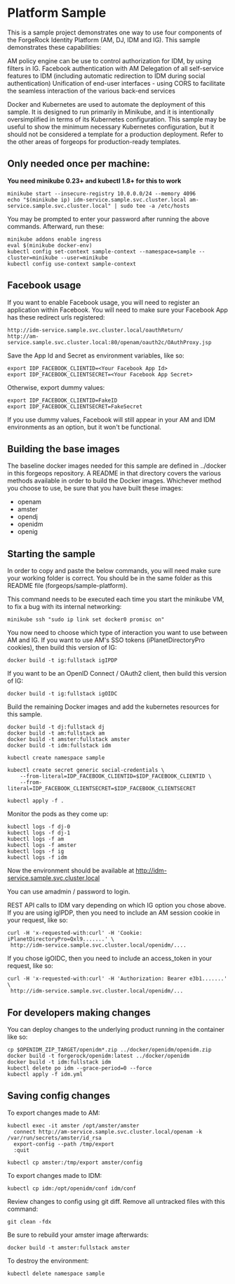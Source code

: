 # Platform Sample

This is a sample project demonstrates one way to use four components of the ForgeRock Identity Platform (AM, DJ, IDM and IG). This sample demonstrates these capabilities:

AM policy engine can be use to control authorization for IDM, by using filters in IG.
Facebook authentication with AM
Delegation of all self-service features to IDM (including automatic redirection to IDM during social authentication)
Unification of end-user interfaces - using CORS to facilitate the seamless interaction of the various back-end services

Docker and Kubernetes are used to automate the deployment of this sample. It is designed to run primarily in Minikube, and it is intentionally oversimplified in terms of its Kubernetes configuration. This sample may be useful to show the minimum necessary Kubernetes configuration, but it should not be considered a template for a production deployment. Refer to the other areas of forgeops for production-ready templates.

## Only needed once per machine:

**You need minikube 0.23+ and kubectl 1.8+ for this to work**

    minikube start --insecure-registry 10.0.0.0/24 --memory 4096
    echo "$(minikube ip) idm-service.sample.svc.cluster.local am-service.sample.svc.cluster.local" | sudo tee -a /etc/hosts

You may be prompted to enter your password after running the above commands. Afterward, run these:

    minikube addons enable ingress
    eval $(minikube docker-env)
    kubectl config set-context sample-context --namespace=sample --cluster=minikube --user=minikube
    kubectl config use-context sample-context


## Facebook usage

If you want to enable Facebook usage, you will need to register an application within Facebook. You will need to make sure your Facebook App has these redirect urls registered:

    http://idm-service.sample.svc.cluster.local/oauthReturn/
    http://am-service.sample.svc.cluster.local:80/openam/oauth2c/OAuthProxy.jsp

Save the App Id and Secret as environment variables, like so:

    export IDP_FACEBOOK_CLIENTID=<Your Facebook App Id>
    export IDP_FACEBOOK_CLIENTSECRET=<Your Facebook App Secret>

Otherwise, export dummy values:

    export IDP_FACEBOOK_CLIENTID=FakeID
    export IDP_FACEBOOK_CLIENTSECRET=FakeSecret

If you use dummy values, Facebook will still appear in your AM and IDM environments as an option, but it won't be functional.

## Building the base images

The baseline docker images needed for this sample are defined in ../docker in this forgeops repository. A README in that directory covers the various methods available in order to build the Docker images. Whichever method you choose to use, be sure that you have built these images:

- openam
- amster
- opendj
- openidm
- openig


## Starting the sample

In order to copy and paste the below commands, you will need make sure your working folder is correct. You should be in the same folder as this README file (forgeops/sample-platform).

This command needs to be executed each time you start the minikube VM, to fix a bug with its internal networking:

    minikube ssh "sudo ip link set docker0 promisc on"

You now need to choose which type of interaction you want to use between AM and IG. If you want to use AM's SSO tokens (iPlanetDirectoryPro cookies), then build this version of IG:

    docker build -t ig:fullstack igIPDP

If you want to be an OpenID Connect / OAuth2 client, then build this version of IG:

    docker build -t ig:fullstack igOIDC

Build the remaining Docker images and add the kubernetes resources for this sample.

    docker build -t dj:fullstack dj
    docker build -t am:fullstack am
    docker build -t amster:fullstack amster
    docker build -t idm:fullstack idm

    kubectl create namespace sample

    kubectl create secret generic social-credentials \
        --from-literal=IDP_FACEBOOK_CLIENTID=$IDP_FACEBOOK_CLIENTID \
        --from-literal=IDP_FACEBOOK_CLIENTSECRET=$IDP_FACEBOOK_CLIENTSECRET

    kubectl apply -f .


Monitor the pods as they come up:

    kubectl logs -f dj-0
    kubectl logs -f dj-1
    kubectl logs -f am
    kubectl logs -f amster
    kubectl logs -f ig
    kubectl logs -f idm

Now the environment should be available at http://idm-service.sample.svc.cluster.local

You can use amadmin / password to login.

REST API calls to IDM vary depending on which IG option you chose above. If you are using igIPDP, then you need to include an AM session cookie in your request, like so:

    curl -H 'x-requested-with:curl' -H 'Cookie: iPlanetDirectoryPro=Qxl9.......' \
     http://idm-service.sample.svc.cluster.local/openidm/....

If you chose igOIDC, then you need to include an access_token in your request, like so:

    curl -H 'x-requested-with:curl' -H 'Authorization: Bearer e3b1.......' \
     http://idm-service.sample.svc.cluster.local/openidm/...

## For developers making changes

You can deploy changes to the underlying product running in the container like so:

    cp $OPENIDM_ZIP_TARGET/openidm*.zip ../docker/openidm/openidm.zip
    docker build -t forgerock/openidm:latest ../docker/openidm
    docker build -t idm:fullstack idm
    kubectl delete po idm --grace-period=0 --force
    kubectl apply -f idm.yml


## Saving config changes

To export changes made to AM:

    kubectl exec -it amster /opt/amster/amster
      connect http://am-service.sample.svc.cluster.local/openam -k /var/run/secrets/amster/id_rsa
      export-config --path /tmp/export
      :quit

    kubectl cp amster:/tmp/export amster/config


To export changes made to IDM:

    kubectl cp idm:/opt/openidm/conf idm/conf

Review changes to config using git diff. Remove all untracked files with this command:

    git clean -fdx

Be sure to rebuild your amster image afterwards:

    docker build -t amster:fullstack amster

To destroy the environment:

    kubectl delete namespace sample

